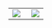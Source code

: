 <table>
  <tr>
    <td width="54%">
      <img src="https://github-readme-stats.vercel.app/api?count_private=true&username=2rkmen&show_icons=true&include_all_commits=true&theme=dark&locale=ru" /> 
    </td>
    <td width="46%">
      <img src="https://github-readme-stats.vercel.app/api/top-langs/?count_private=true&username=2rkmen&show_icons=true&theme=dark&custom_title=Стек"/>
    </td>
  </tr>
</table>

